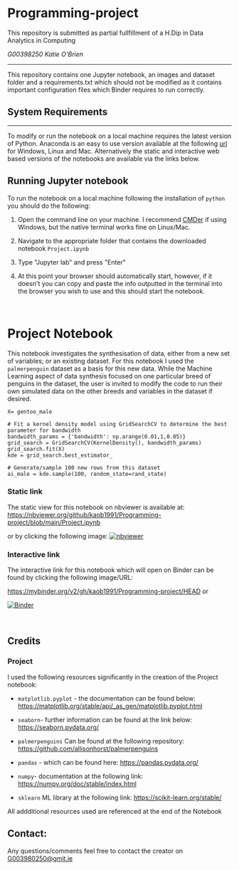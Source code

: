 # Programming-project

This repository is submitted as partial fullfillment of a H.Dip in Data Analytics in Computing

*G00398250 Katie O'Brien*

***

This repository contains one Jupyter notebook, an images and dataset folder and a requirements.txt which should not be modified as it contains important configuration files which Binder requires to run correctly.




## System Requirements 
***


To modify or run the notebook on a local machine requires the latest version of Python. Anaconda is an easy to use version available at the following  [url](https://www.anaconda.com/) for Windows, Linux and Mac. Alternatively the static and interactive web based versions of the notebooks are available via the links below. 

## Running Jupyter notebook

To run the notebook on a local machine following the installation of `python` you should do the following:

1. Open the command line on your machine. I recommend [CMDer](https://cmder.net/) if using Windows, but the native terminal works fine on Linux/Mac.

2. Navigate to the appropriate folder that contains the downloaded notebook `Project.ipynb`

3. Type "Jupyter lab" and press "Enter"

4. At this point your browser should automatically start, however, if it doesn't you can copy and paste the info outputted in the terminal into the browser you wish to use and this should start the notebook.


<br>

# Project Notebook

This notebook investigates the synthesisation of data, either from a new set of variables; or an existing dataset. For this notebook I used the ```palmerpenguin``` dataset as a basis for this new data. While the Machine Learning aspect of data synthesis focused on one particular breed of penguins in the dataset, the user is invited to modify the code to run their own simulated data on the other breeds and variables in the dataset if desired.  

```
X= gentoo_male

# Fit a kernel density model using GridSearchCV to determine the best parameter for bandwidth
bandwidth_params = {'bandwidth': np.arange(0.01,1,0.05)}
grid_search = GridSearchCV(KernelDensity(), bandwidth_params)
grid_search.fit(X)
kde = grid_search.best_estimator_

# Generate/sample 100 new rows from this dataset
ai_male = kde.sample(100, random_state=rand_state)

```





### Static link
The static view for this notebook on nbviewer is available at:
https://nbviewer.org/github/kaob1991/Programming-project/blob/main/Project.ipynb 

or by clicking the following image: [![nbviewer](https://raw.githubusercontent.com/jupyter/design/master/logos/Badges/nbviewer_badge.svg)](https://nbviewer.org/github/kaob1991/Programming-project/blob/main/Project.ipynb)


### Interactive link 
The interactive link for this notebook which will open on Binder can be found by clicking the following image/URL:

https://mybinder.org/v2/gh/kaob1991/Programming-project/HEAD
or  

[![Binder](https://mybinder.org/badge_logo.svg)](https://mybinder.org/v2/gh/kaob1991/Programming-project/HEAD)

<br>










## Credits


### Project
I used  the  following resources significantly in the creation of the Project notebook: 
- `matplotlib.pyplot` - the documentation can be found below:
https://matplotlib.org/stable/api/_as_gen/matplotlib.pyplot.html

- `seaborn`- further information can be found at the link below:   
https://seaborn.pydata.org/

- `palmerpenguins` Can be found at the following repository: 
 https://github.com/allisonhorst/palmerpenguins

- `pandas` - which can be found here: https://pandas.pydata.org/


- `numpy`- documentation at the following link: https://numpy.org/doc/stable/index.html

- `sklearn` ML library at the following link: https://scikit-learn.org/stable/



All addditional resources used are referenced at the end of the Notebook 


## Contact: 

Any questions/comments feel free to contact the creator on G003980250@gmit.ie
